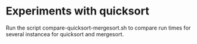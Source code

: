 
Experiments with quicksort
==========================

Run the script compare-quicksort-mergesort.sh to compare run times for several instancea for
quicksort and mergesort.
